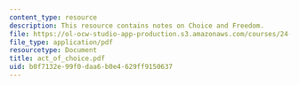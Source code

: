 ```yaml
---
content_type: resource
description: This resource contains notes on Choice and Freedom.
file: https://ol-ocw-studio-app-production.s3.amazonaws.com/courses/24-221-metaphysics-free-will-fall-2004/b0f7132e99f0daa6b0e4629ff9150637_act_of_choice.pdf
file_type: application/pdf
resourcetype: Document
title: act_of_choice.pdf
uid: b0f7132e-99f0-daa6-b0e4-629ff9150637
---
```

